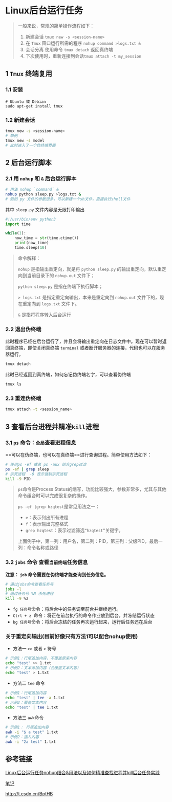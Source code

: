 # Linux后台运行任务

> 一般来说，常规的简单操作流程如下：
>
> 1. 新建会话  `tmux new -s <session-name>`
> 2. 在 `Tmux` 窗口运行所需的程序 `nohup command >logs.txt &`
> 3. 会话分离 使用命令 `tmux detach` 返回真终端
> 4. 下次使用时，重新连接到会话`tmux attach -t my_session`

## 1 `Tmux` 终端复用

### 1.1 安装

```shell
# Ubuntu 或 Debian
sudo apt-get install tmux
```

### 1.2 新建会话

```bash
tmux new -s <session-name>
# 举例
tmux new -s model
# 此时进入了一个伪终端界面
```

## 2 后台运行脚本

### 2.1 用 `nohup` 和 `&` 后台运行脚本

```bash
# 用法 nohup `command` &
nohup python sleep.py >logs.txt &
# 假如 py 文件的参数很多，可以新建一个sh文件，直接执行shell文件
```

其中 `sleep.py` 文件内容是无限打印输出

```python
#!/usr/bin/env python3
import time

while(1):
    now_time = str(time.ctime())
    print(now_time)
    time.sleep(10)
```

> 命令解释：
>
> `nohup` 是指输出重定向，就是将 `python sleep.py` 的输出重定向，默认重定向到当前目录下的 `nohup.out` 文件下；
>
> `python sleep.py` 是指在终端下执行脚本；
>
> `> logs.txt` 是指定重定向输出，本来是重定向到 `nohup.out` 文件下的，现在重定向到 `logs.txt` 文件下。 
>
> `&` 是指将程序转入后台运行

### 2.2 退出伪终端

此时程序已经在后台运行了，并且会将输出重定向在日志文件中。现在可以暂时返回真终端，即使关闭真终端 `terminal` 或者断开服务器的连接，代码也可以在服务器运行。

```bash
tmux detach
```

此时已经返回到真终端，如何忘记伪终端名字，可以查看伪终端

```bash
tmux ls
```

### 2.3 重连伪终端

```bash
tmux attach -t <session_name>
```

## 3 查看后台进程并精准`kill`进程

### 3.1 `ps` 命令：`全局`查看进程信息

==可以在伪终端，也可以在真终端==进行查询进程。简单使用方法如下：

```bash
# 使用ps -ef 或者 ps -aux 结合grep过滤
ps -ef | grep sleep
# 杀死进程  -9 表示强制杀死进程
kill -9 PID
```

> `ps`命令是Process Status的缩写，功能比较强大，参数非常多，尤其与其他命令组合时可以完成很复杂的操作。
>
> `ps -ef |grep hzqtest`是常见用法之一：
>
> - `e`：表示列出所有进程
> - `f`：表示输出完整格式
> - `grep hzqtest`：表示过滤筛选`“hzqtest”`关键字。
>
> 上面例子中，第一列：用户名，第二列：PID，第三列：父级PID，最后一列：命令名称或路径

### 3.2 `jobs` 命令 查看`当前终端`任务信息

**注意： `job` 命令需要在伪终端才能查询到任务信息。**

```bash
# 通过jobs命令查看任务号
jobs -l
# 通过任务号 %N 杀死进程
kill -9 %2
```

- `fg 任务号`命令：将后台中的任务调至前台并继续运行。
- `Ctrl + z `命令：将正在前台执行的命令作业放到后台，并冻结运行状态
- `bg 任务号`命令：将后台冻结的任务再次运行起来，运行后任务还在后台



###  关于重定向输出(目前好像只有方法1可以配合nohup使用) 

- 方法一 `>>` 或者 `>` 符号

```bash
# 示例1：行尾追加内容，不覆盖原来内容
echo "test" >> 1.txt
# 示例2：文本添加内容（会覆盖文本内容）
echo "test" > 1.txt
```

- 方法二 `tee` 命令

```bash
# 示例1：行尾追加内容
echo "test" | tee -a 1.txt
# 示例2：覆盖文本内容
echo "test" | tee 1.txt
```

- 方法三 `awk`命令

```bash
# 示例1： 行尾追加内容
awk -i "$ a test" 1.txt
# 示例2：插入内容
awk -i "2a test" 1.txt
```



## 参考链接

[Linux后台运行任务nohup结合&用法以及如何精准查找进程并kill后台任务实践](https://zhuanlan.zhihu.com/p/96909198) 

[笔记](https://pufeili.github.io/notes/#/Linux/Tutorial-linux?id=_7-task7%e5%9c%a8linux%e7%b3%bb%e7%bb%9f%e4%b8%ad%e5%90%8e%e5%8f%b0%e8%bf%90%e8%a1%8c%e5%ba%94%e7%94%a8%e7%a8%8b%e5%ba%8f%ef%bc%8c%e5%b9%b6%e6%89%93%e5%8d%b0%e6%97%a5%e5%bf%97)

http://t.csdn.cn/BptHB





















